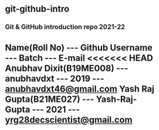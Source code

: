 # git-github-intro

## Git &amp; GitHub introduction repo 2021-22

Name(Roll No) --- Github Username --- Batch --- E-mail
<<<<<<< HEAD
Anubhav Dixit(B19ME008) --- anubhavdxt --- 2019 --- anubhavdxt46@gmail.com
Yash Raj Gupta(B21ME027) --- Yash-Raj-Gupta --- 2021 --- yrg28decscientist@gmail.com
=======